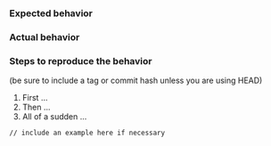 ### Expected behavior

### Actual behavior

### Steps to reproduce the behavior

(be sure to include a tag or commit hash unless you are using HEAD)

1. First ...
2. Then ...
3. All of a sudden ...


```node
// include an example here if necessary
```
